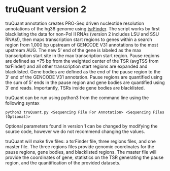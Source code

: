 # truQuant version 2
truQuant annotation creates PRO-Seq driven nucleotide resolution annotations of the hg38 genome using [tsrFinder](https://github.com/P-TEFb/tsrFinder). 
The script works by first blacklisting the data for non-Pol II RNAs (version 2 includes LSU and SSU RNAs!), 
then maps transcription start regions to genes within a search region from 1,000 bp upstream of GENCODE V31 annotations to the most upstream AUG. 
The new 5’ end of the gene is labeled as the max transcription start site in the max transcription start region. 
Pause regions are defined as ±75 bp from the weighted center of the TSR (avgTSS from tsrFinder) and all other transcription start regions are expanded and blacklisted. 
Gene bodies are defined as the end of the pause region to the 3’ end of the GENCODE V31 annotation. Pause regions are quantified using the sum of 5’ ends in the pause region and 
gene bodies are quantified using 3’ end reads. Importantly, TSRs inside gene bodies are blacklisted.

truQuant can be run using python3 from the command line using the following syntax

```
python3 truQuant.py <Sequencing File For Annotation> <Sequencing Files (Optional)>
```

Optional parameters found in version 1 can be changed by modifying the source code, however we do not recommend changing the values. 

truQuant will make five files: a tsrFinder file, three regions files, and one master file. The three regions files provide genomic coordinates 
for the pause regions, gene bodies, and blacklisted regions. The master file will provide the coordinates of gene, 
statistics on the TSR generating the pause region, and the quantification of the provided datasets. 